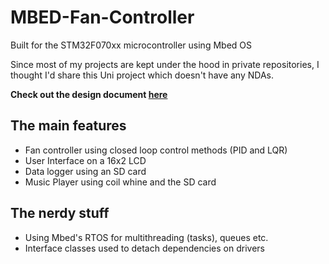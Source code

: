 # MBED-Fan-Controller
Built for the STM32F070xx microcontroller using Mbed OS

Since most of my projects are kept under the hood in private repositories, I thought I'd share this Uni project which doesn't have any NDAs.

**Check out the design document [here](https://github.com/WillPowellUk/MBED-Fan-Controller/blob/master/Fan%20Controller%20Design%20Documet%20-%20William%20Powell.pdf)**


## The main features
* Fan controller using closed loop control methods (PID and LQR)
* User Interface on a 16x2 LCD
* Data logger using an SD card
* Music Player using coil whine and the SD card

## The nerdy stuff
* Using Mbed's RTOS for multithreading (tasks), queues etc.
* Interface classes used to detach dependencies on drivers

